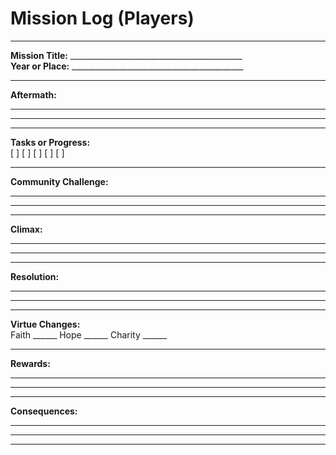 # Mission Log (Players)

---

**Mission Title:**  ___________________________________________  
**Year or Place:**  ___________________________________________

---

**Aftermath:**  
______________________________________________________________  
______________________________________________________________

---

**Tasks or Progress:**  
[ ]  [ ]  [ ]  [ ]  [ ]  

---

**Community Challenge:**  
______________________________________________________________  
______________________________________________________________

---

**Climax:**  
______________________________________________________________  
______________________________________________________________

---

**Resolution:**  
______________________________________________________________  
______________________________________________________________

---

**Virtue Changes:**  
Faith ______   Hope ______   Charity ______

---

**Rewards:**  
______________________________________________________________  
______________________________________________________________

---

**Consequences:**  
______________________________________________________________  
______________________________________________________________

---
